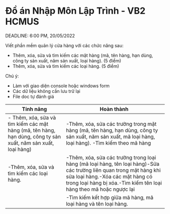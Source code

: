 # Đồ án Nhập Môn Lập Trình - VB2 HCMUS

DEADLINE: 6:00 PM, 20/05/2022

Viết phần mềm quản lý cửa hàng với các chức năng sau:
-	Thêm, xóa, sửa và tìm kiếm các mặt hàng (mã, tên hàng, hạn dùng, công ty sản xuất, năm sản xuất, loại hàng). (5 điểm)
-	Thêm, xóa, sửa và tìm kiếm các loại hàng.  (5 điểm)

Chú ý:
-	Làm với giao diện console hoặc windows form
-	Các dữ liệu không cần lưu trữ lại
-	File doc tự đánh giá

| Tính năng | Hoàn thành | 
| ------------- | ------------- | 
| -	Thêm, xóa, sửa và tìm kiếm các mặt hàng (mã, tên hàng, hạn dùng, công ty sản xuất, năm sản xuất, loại hàng)  | -Thêm, xóa, sửa các trường trong mặt hàng (mã, tên hàng, hạn dùng, công ty sản xuất, năm sản xuất, mã loại hàng, loại hàng). -Tìm kiếm theo mã hàng |
|  -Thêm, xóa, sửa và tìm kiếm các loại hàng.  |  -Thêm, xóa, sửa các trường trong loại hàng (mã loại hàng, tên loại hàng)-Sửa các trường liên quan trong mặt hàng khi sửa loại hàng.-Xóa các mặt hàng có trong loại hàng bị xóa.-Tìm kiếm tên loại hàng theo mã hoặc ngược lại  | 
|    |  -Tìm kiếm kết hợp giữa mã hàng, mã loại hàng và tên loại hàng.  | 
